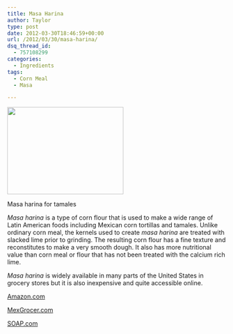 ```yaml
---
title: Masa Harina
author: Taylor
type: post
date: 2012-03-30T18:46:59+00:00
url: /2012/03/30/masa-harina/
dsq_thread_id:
  - 757108299
categories:
  - Ingredients
tags:
  - Corn Meal
  - Masa

---
```

<div style="width: 277px" class="wp-caption alignright">
  <a href="http://i.imgur.com/niVHu.jpg" rel="lightbox[425]"><img class=" " title="making tamales" src="http://i.imgur.com/niVHu.jpg" alt="" width="267" height="200" /></a>
  
  <p class="wp-caption-text">
    Masa harina for tamales
  </p>
</div>

_Masa harina_ is a type of corn flour that is used to make a wide range of Latin American foods including Mexican corn tortillas and tamales. Unlike ordinary corn meal, the kernels used to create _masa harina_ are treated with slacked lime prior to grinding. The resulting corn flour has a fine texture and reconstitutes to make a very smooth dough. It also has more nutritional value than corn meal or flour that has not been treated with the calcium rich lime.

_Masa harina_ is widely available in many parts of the United States in grocery stores but it is also inexpensive and quite accessible online.

[Amazon.com][1]

[MexGrocer.com][2]

[SOAP.com][3]

&nbsp;

 [1]: http://www.amazon.com/Bobs-Red-Mill-Flour-Harina/dp/B004O8G8MS
 [2]: http://www.mexgrocer.com/2440.html?productid=2440&channelid=FROOG&utm_source=CSEs&utm_medium=GoogleShopping&utm_campaign=MexGrocerCSE
 [3]: http://www.soap.com/p/quaker-corn-masa-harina-223162?site=CI&utm_source=cse&utm_medium=cpc_S&utm_term=DFD-402B&utm_campaign=google&utm_content=natural-and-organic&ci_src=14110944&ci_sku=DFD-402B